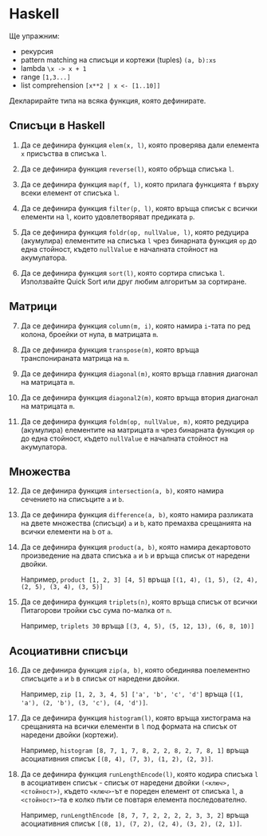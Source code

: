 Haskell
=======

Ще упражним:

- рекурсия
- pattern matching на списъци и кортежи (tuples) `(a, b):xs`
- lambda `\x -> x + 1`
- range `[1,3...]`
- list comprehension `[x**2 | x <- [1..10]]`

Декларирайте типа на всяка функция, която дефинирате.

Списъци в Haskell
-----------------

1. Да се дефинира функция `elem(x, l)`, която
проверява дали елемента `x` присъства в списъка `l`.

2. Да се дефинира функция `reverse(l)`, която обръща списъка `l`.

3. Да се дефинира функция `map(f, l)`, която
прилага функцията `f` върху всеки елемент от списъка `l`.

4. Да се дефинира функция `filter(p, l)`, която
връща списък с всички елементи на `l`, които
удовлетворяват предиката `p`.

5. Да се дефинира функция `foldr(op, nullValue, l)`, която
редуцира (акумулира) елементите на списъка `l` чрез бинарната функция `op`
до една стойност, където `nullValue` е началната стойност на акумулатора.

6. Да се дефинира функция `sort(l)`, която сортира списъка `l`.
Използвайте Quick Sort или друг любим алгоритъм за сортиране.

Матрици
-------

7. Да се дефинира функция `column(m, i)`, която
намира `i`-тата по ред колона, броейки от нула, в матрицата `m`.

8. Да се дефинира функция `transpose(m)`, която
връща транспонираната матрица на `m`.

9. Да се дефинира функция `diagonal(m)`, която
връща главния диагонал на матрицата `m`.

10. Да се дефинира функция `diagonal2(m)`, която
връща втория диагонал на матрицата `m`.

11. Да се дефинира функция `foldm(op, nullValue, m)`, която
редуцира (акумулира) елементите на матрицата `m` чрез бинарната функция `op`
до една стойност, където `nullValue` е началната стойност на акумулатора.

Множества
---------

12. Да се дефинира функция `intersection(a, b)`, която
намира сечението на списъците `a` и `b`.

13. Да се дефинира функция `difference(a, b)`, която
намира разликата на двете множества (списъци) `a` и `b`, като
премахва срещанията на всички елементи на `b` от `a`.

14. Да се дефинира функция `product(a, b)`, която
намира декартовото произведение на двата списъка `a` и `b`
и връща списък от наредени двойки.

    Например, `product [1, 2, 3] [4, 5]` връща
    `[(1, 4), (1, 5), (2, 4), (2, 5), (3, 4), (3, 5)]`

15. Да се дефинира функция `triplets(n)`, която
връща списък от всички Питагорови тройки със сума по-малка от `n`.

    Например, `triplets 30` връща `[(3, 4, 5), (5, 12, 13), (6, 8, 10)]`

Асоциативни списъци
-------------------

16. Да се дефинира функция `zip(a, b)`, която
обединява поелементно списъците `a` и `b` в списък от наредени двойки.

    Например, `zip [1, 2, 3, 4, 5] ['a', 'b', 'c', 'd']` връща
    `[(1, 'а'), (2, 'b'), (3, 'c'), (4, 'd')]`.

17. Да се дефинира функция `histogram(l)`, която
връща хистограма на срещанията на всички елементи в `l`
под формата на списък от наредени двойки (кортежи).

    Например, `histogram [8, 7, 1, 7, 8, 2, 2, 8, 2, 7, 8, 1]`
    връща асоциативния списък `[(8, 4), (7, 3), (1, 2), (2, 3)]`.

18. Да се дефинира функция `runLengthEncode(l)`, която
кодира списъка `l` в асоциативен списък - списък от наредени двойки
`(<ключ>, <стойност>)`, където `<ключ>`-ът e пореден елемент от списъка `l`, а
`<стойност>`-та е колко пъти се повтаря елемента последователно.

    Например, `runLengthEncode [8, 7, 7, 2, 2, 2, 2, 3, 3, 2]`
    връща асоциативния списък `[(8, 1), (7, 2), (2, 4), (3, 2), (2, 1)]`.
